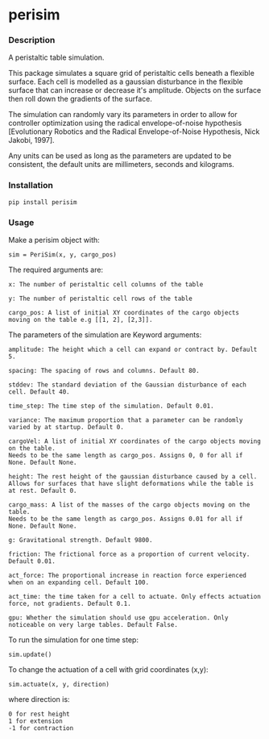 # perisim
### Description
A peristaltic table simulation.

This package simulates a square grid of peristaltic cells beneath a flexible surface. 
Each cell is modelled as a gaussian disturbance in the flexible surface that can increase or decrease it's amplitude. 
Objects on the surface then roll down the gradients of the surface.

The simulation can randomly vary its parameters in order to allow for controller optimization using the radical envelope-of-noise hypothesis 
[Evolutionary Robotics and the Radical Envelope-of-Noise Hypothesis, Nick Jakobi, 1997].

 Any units can be used as long as the parameters are updated to be consistent, the default units are millimeters, seconds and kilograms.

### Installation

`pip install perisim`

### Usage

Make a perisim object with:

```
sim = PeriSim(x, y, cargo_pos)
```

The required arguments are:

```
x: The number of peristaltic cell columns of the table

y: The number of peristaltic cell rows of the table

cargo_pos: A list of initial XY coordinates of the cargo objects moving on the table e.g [[1, 2], [2,3]].
```

The parameters of the simulation are Keyword arguments:
```
amplitude: The height which a cell can expand or contract by. Default 5.

spacing: The spacing of rows and columns. Default 80.
  
stddev: The standard deviation of the Gaussian disturbance of each cell. Default 40.

time_step: The time step of the simulation. Default 0.01.

variance: The maximum proportion that a parameter can be randomly varied by at startup. Default 0.

cargoVel: A list of initial XY coordinates of the cargo objects moving on the table. 
Needs to be the same length as cargo_pos. Assigns 0, 0 for all if None. Default None.

height: The rest height of the gaussian disturbance caused by a cell. Allows for surfaces that have slight deformations while the table is at rest. Default 0.

cargo_mass: A list of the masses of the cargo objects moving on the table. 
Needs to be the same length as cargo_pos. Assigns 0.01 for all if None. Default None.

g: Gravitational strength. Default 9800.

friction: The frictional force as a proportion of current velocity. Default 0.01.

act_force: The proportional increase in reaction force experienced when on an expanding cell. Default 100.

act_time: the time taken for a cell to actuate. Only effects actuation force, not gradients. Default 0.1.

gpu: Whether the simulation should use gpu acceleration. Only noticeable on very large tables. Default False.
```

To run the simulation for one time step:

```
sim.update()
```

To change the actuation of a cell with grid coordinates (x,y):
```
sim.actuate(x, y, direction)
```
where direction is:
```
0 for rest height
1 for extension
-1 for contraction
```